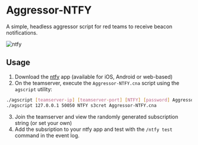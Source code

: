 # Aggressor-NTFY

A simple, headless aggressor script for red teams to receive beacon notifications.

![ntfy](https://github.com/user-attachments/assets/37900d94-71ae-4ee5-b4f8-3dfb9ceca869)

## Usage

1. Download the [ntfy](https://ntfy.sh) app (available for iOS, Android or web-based)
2. On the teamserver, execute the `Aggressor-NTFY.cna` script using the `agscript` utility:

```sh
./agscript [teamserver-ip] [teamserver-port] [NTFY] [password] Aggressor-NTFY.cna
./agscript 127.0.0.1 50050 NTFY s3cret Aggressor-NTFY.cna
```

3. Join the teamserver and view the randomly generated subscription string (or set your own)
4. Add the subsription to your ntfy app and test with the `/ntfy test` command in the event log.
